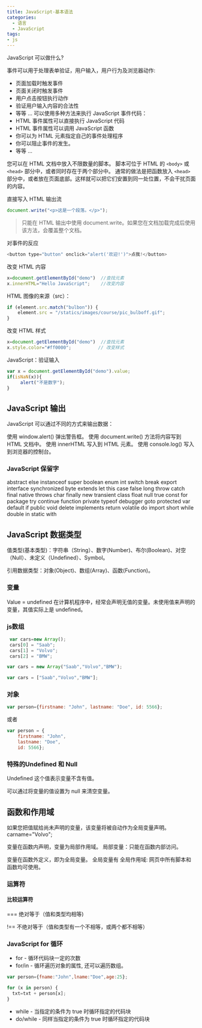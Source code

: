 ```yaml
---
title: JavaScript-基本语法
categories:
  - 语言
  - JavaScript
tags:
- js
---
```


JavaScript 可以做什么?

事件可以用于处理表单验证，用户输入，用户行为及浏览器动作:

* 页面加载时触发事件
* 页面关闭时触发事件
* 用户点击按钮执行动作
* 验证用户输入内容的合法性
* 等等 ...
可以使用多种方法来执行 JavaScript 事件代码：
* HTML 事件属性可以直接执行 JavaScript 代码
* HTML 事件属性可以调用 JavaScript 函数
* 你可以为 HTML 元素指定自己的事件处理程序
* 你可以阻止事件的发生。
* 等等 ...

您可以在 HTML 文档中放入不限数量的脚本。
脚本可位于 HTML 的 `<body>` 或 `<head>` 部分中，或者同时存在于两个部分中。
通常的做法是把函数放入 `<head>` 部分中，或者放在页面底部。这样就可以把它们安置到同一处位置，不会干扰页面的内容。

直接写入 HTML 输出流

```js
document.write("<p>这是一个段落。</p>");
```

> 只能在 HTML 输出中使用 document.write。如果您在文档加载完成后使用该方法，会覆盖整个文档。

对事件的反应

```js
<button type="button" onclick="alert('欢迎!')">点我!</button>
```

改变 HTML 内容

```js
x=document.getElementById("demo")  //查找元素
x.innerHTML="Hello JavaScript";    //改变内容
```

HTML 图像的来源（src）：

```js
if (element.src.match("bulbon")) {
    element.src = "/statics/images/course/pic_bulboff.gif";
}
```

改变 HTML 样式

```js
x=document.getElementById("demo")  //查找元素
x.style.color="#ff0000";          // 改变样式
```

JavaScript：验证输入

```js
var x = document.getElementById("demo").value;
if(isNaN(x)){
     alert("不是数字");
}
```

## JavaScript 输出

JavaScript 可以通过不同的方式来输出数据：

使用 window.alert() 弹出警告框。
使用 document.write() 方法将内容写到 HTML 文档中。
使用 innerHTML 写入到 HTML 元素。
使用 console.log() 写入到浏览器的控制台。

### JavaScript 保留字

abstract else instanceof super
boolean	enum	int	switch
break	export	interface	synchronized
byte	extends	let	this
case	false	long	throw
catch	final	native	throws
char	finally	new	transient
class	float	null	true
const	for	package	try
continue	function	private	typeof
debugger	goto	protected	var
default	if	public	void
delete	implements	return	volatile
do	import	short	while
double	in	static	with

## JavaScript 数据类型

值类型(基本类型)：字符串（String）、数字(Number)、布尔(Boolean)、对空（Null）、未定义（Undefined）、Symbol。

引用数据类型：对象(Object)、数组(Array)、函数(Function)。

### 变量

Value = undefined
在计算机程序中，经常会声明无值的变量。未使用值来声明的变量，其值实际上是 undefined。

### js数组

```js
 var cars=new Array();
 cars[0] = "Saab";
 cars[1] = "Volvo";
 cars[2] = "BMW";

var cars = new Array("Saab","Volvo","BMW");

var cars = ["Saab","Volvo","BMW"];
```

### 对象

```js
var person={firstname: "John", lastname: "Doe", id: 5566};
```

或者

```js
var person = {
	firstname: "John",
	lastname: "Doe",
	id: 5566};
```

### 特殊的Undefined 和 Null

Undefined 这个值表示变量不含有值。

可以通过将变量的值设置为 null 来清空变量。

## 函数和作用域

如果您把值赋给尚未声明的变量，该变量将被自动作为全局变量声明。
 carname="Volvo";

变量在函数内声明，变量为局部作用域。
局部变量：只能在函数内部访问。

变量在函数外定义，即为全局变量。
全局变量有 全局作用域: 网页中所有脚本和函数均可使用。

### 运算符

#### 比较运算符

===	绝对等于（值和类型均相等)

!==	不绝对等于（值和类型有一个不相等，或两个都不相等）

### JavaScript for 循环

* for - 循环代码块一定的次数
* for/in - 循环遍历对象的属性, 还可以遍历数组。

```js
var person={fname:"John",lname:"Doe",age:25};

for (x in person) {
  txt=txt + person[x];
}
```

* while - 当指定的条件为 true 时循环指定的代码块
* do/while - 同样当指定的条件为 true 时循环指定的代码块
